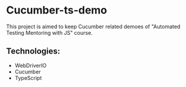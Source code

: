 # Cucumber-ts-demo
This project is aimed to keep Cucumber related demoes of "Automated Testing Mentoring with JS" course.
## Technologies:
- WebDriverIO
-  Cucumber
-  TypeScript



